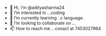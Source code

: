 - 👋 Hi, I’m @adityasharma24
- 👀 I’m interested in ...coding
- 🌱 I’m currently learning ..c language.
- 💞️ I’m looking to collaborate on ...
- 📫 How to reach me ...conact at 7453027964

<!---
adityasharma24/adityasharma24 is a ✨ special ✨ repository because its `README.md` (this file) appears on your GitHub profile.
You can click the Preview link to take a look at your changes.
--->

